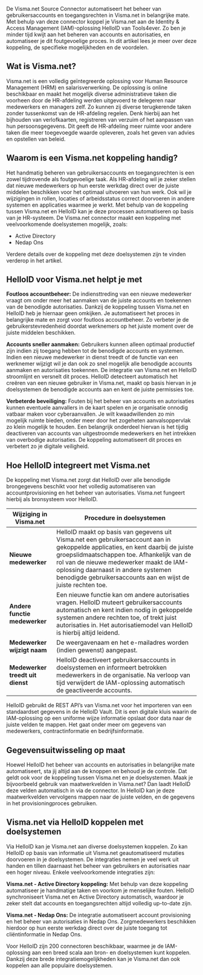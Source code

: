 De Visma.net Source Connector automatiseert het beheer van gebruikersaccounts en toegangsrechten in Visma.net in belangrijke mate. Met behulp van deze connector koppel je Visma.net aan de Identity & Access Management (IAM)-oplossing HelloID van Tools4ever. Zo ben je minder tijd kwijt aan het beheren van accounts en autorisaties, en automatiseer je dit foutgevoelige proces. In dit artikel lees je meer over deze koppeling, de specifieke mogelijkheden en de voordelen.

## Wat is Visma.net?

Visma.net is een volledig geïntegreerde oplossing voor Human Resource Management (HRM) en salarisverwerking. De oplossing is online beschikbaar en maakt het mogelijk diverse administratieve taken die voorheen door de HR-afdeling werden uitgevoerd te delegeren naar medewerkers en managers zelf. Zo kunnen zij diverse terugkerende taken zonder tussenkomst van de HR-afdeling regelen. Denk hierbij aan het bijhouden van verlofkaarten, registreren van verzuim of het aanpassen van hun persoonsgegevens. Dit geeft de HR-afdeling meer ruimte voor andere taken die meer toegevoegde waarde opleveren, zoals het geven van advies en opstellen van beleid.

## Waarom is een Visma.net koppeling handig?

Het handmatig beheren van gebruikersaccounts en toegangsrechten is een zowel tijdrovende als foutgevoelige taak. Als HR-afdeling wil je zeker stellen dat nieuwe medewerkers op hun eerste werkdag direct over de juiste middelen beschikken voor het optimaal uitvoeren van hun werk. Ook wil je wijzigingen in rollen, locaties of arbeidsstatus correct doorvoeren in andere systemen en applicaties waarmee je werkt. Met behulp van de koppeling tussen Visma.net en HelloID kan je deze processen automatiseren op basis van je HR-systeem. De Visma.net connector maakt een koppeling met veelvoorkomende doelsystemen mogelijk, zoals:

*	Active Directory
*	Nedap Ons

Verdere details over de koppeling met deze doelsystemen zijn te vinden verderop in het artikel.

## HelloID voor Visma.net helpt je met

**Foutloos accountbeheer:** De indiensttreding van een nieuwe medewerker vraagt om onder meer het aanmaken van de juiste accounts en toekennen van de benodigde autorisaties. Dankzij de koppeling tussen Visma.net en HelloID heb je hiernaar geen omkijken. Je automatiseert het proces in belangrijke mate en zorgt voor foutloos accountbeheer. Zo verbeter je de gebruikerstevredenheid doordat werknemers op het juiste moment over de juiste middelen beschikken.

**Accounts sneller aanmaken:** Gebruikers kunnen alleen optimaal productief zijn indien zij toegang hebben tot de benodigde accounts en systemen. Indien een nieuwe medewerker in dienst treedt of de functie van een werknemer wijzigt wil je dan ook zo snel mogelijk alle benodigde accounts aanmaken en autorisaties toekennen. De integratie van Visma.net en HelloID stroomlijnt en versnelt dit proces. HelloID detecteert automatisch het creëren van een nieuwe gebruiker in Visma.net, maakt op basis hiervan in je doelsystemen de benodigde accounts aan en kent de juiste permissies toe. 

**Verbeterde beveiliging:** Fouten bij het beheer van accounts en autorisaties kunnen eventuele aanvallers in de kaart spelen en je organisatie onnodig vatbaar maken voor cyberaanvallen. Je wilt kwaadwillenden zo min mogelijk ruimte bieden, onder meer door het zogeheten aanvalsoppervlak zo klein mogelijk te houden. Een belangrijk onderdeel hiervan is het tijdig deactiveren van accounts van uitgestroomde medewerkers en het intrekken van overbodige autorisaties. De koppeling automatiseert dit proces en verbetert zo je digitale veiligheid. 

## Hoe HelloID integreert met Visma.net

De koppeling met Visma.net zorgt dat HelloID over alle benodigde brongegevens beschikt voor het volledig automatiseren van accountprovisioning en het beheer van autorisaties. Visma.net fungeert hierbij als bronsysteem voor HelloID. 

| Wijziging in Visma.net	| Procedure in doelsystemen |
| ------------------------| --------------------------| 
| **Nieuwe medewerker** | 	HelloID maakt op basis van gegevens uit Visma.net een gebruikersaccount aan in gekoppelde applicaties, en kent daarbij de juiste groepslidmaatschappen toe. Afhankelijk van de rol van de nieuwe medewerker maakt de IAM-oplossing daarnaast in andere systemen benodigde gebruikersaccounts aan en wijst de juiste rechten toe.| 
| **Andere functie medewerker** |	Een nieuwe functie kan om andere autorisaties vragen. HelloID muteert gebruikersaccounts automatisch en kent indien nodig in gekoppelde systemen andere rechten toe, of trekt juist autorisaties in. Het autorisatiemodel van HelloID is hierbij altijd leidend.| 
| **Medewerker wijzigt naam** |	De weergavenaam en het e-mailadres worden (indien gewenst) aangepast.| 
| **Medewerker treedt uit dienst** |	HelloID deactiveert gebruikersaccounts in doelsystemen en informeert betrokken medewerkers in de organisatie. Na verloop van tijd verwijdert de IAM-oplossing automatisch de geactiveerde accounts.| 


HelloID gebruikt de REST API’s van Visma.net voor het importeren van een standaardset gegevens in de HelloID Vault. Dit is een digitale kluis waarin de IAM-oplossing op een uniforme wijze informatie opslaat door data naar de juiste velden te mappen. Het gaat onder meer om gegevens van medewerkers, contractinformatie en bedrijfsinformatie.

## Gegevensuitwisseling op maat

Hoewel HelloID het beheer van accounts en autorisaties in belangrijke mate automatiseert, sta jij altijd aan de knoppen en behoud je de controle. Dat geldt ook voor de koppeling tussen Visma.net en je doelsystemen. Maak je bijvoorbeeld gebruik van maatwerkvelden in Visma.net? Dan laadt HelloID deze velden automatisch in via de connector. In HelloID kan je deze maatwerkvelden vervolgens mappen naar de juiste velden, en de gegevens in het provisioningproces gebruiken.

## Visma.net via HelloID koppelen met doelsystemen

Via HelloID kan je Visma.net aan diverse doelsystemen koppelen. Zo kan HelloID op basis van informatie uit Visma.net geautomatiseerd mutaties doorvoeren in je doelsystemen. De integraties nemen je veel werk uit handen en tillen daarnaast het beheer van gebruikers en autorisaties naar een hoger niveau. Enkele veelvoorkomende integraties zijn:

**Visma.net - Active Directory koppeling:** Met behulp van deze koppeling automatiseer je handmatige taken en voorkom je menselijke fouten. HelloID synchroniseert Visma.net en Active Directory automatisch, waardoor je zeker stelt dat accounts en toegangsrechten altijd volledig up-to-date zijn.

**Visma.net - Nedap Ons:** De integratie automatiseert account provisioning en het beheer van autorisaties in Nedap Ons. Zorgmedewerkers beschikken hierdoor op hun eerste werkdag direct over de juiste toegang tot cliëntinformatie in Nedap Ons. 

Voor HelloID zijn 200 connectoren beschikbaar, waarmee je de IAM-oplossing aan een breed scala aan bron- en doelsystemen kunt koppelen. Dankzij deze brede integratiemogelijkheden kan je Visma.net dan ook koppelen aan alle populaire doelsystemen.
